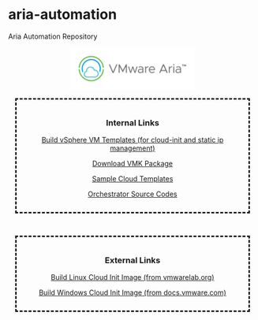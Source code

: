 # aria-automation
Aria Automation Repository

<p align="center"><img src="https://github.com/vmware-cmbu-seak/aria/blob/main/docs/images/vmware-aria-logo-1.png?raw=true" width="50%"></p>

<div style="border-style: dashed;margin: 1em;padding: 1em">
	<h3><p align="center">Internal Links</p></h3>
	<p align="center"><a href="./prepare-vm-template">Build vSphere VM Templates (for cloud-init and static ip management)</a></p>
	<p align="center"><a href="https://github.com/vmware-cmbu-seak/aria-automation/raw/main/orchestrator/com.vmk.package">Download VMK Package</a></p>
	<p align="center"><a href="./templates">Sample Cloud Templates</a></p>
	<p align="center"><a href="./orchestrator">Orchestrator Source Codes</a></p>
</div>
</br>
<div style="border-style: dashed;margin: 1em;padding: 1em">
	<h3><p align="center">External Links</p></h3>
	<p align="center"><a href="https://vmwarelab.org/2020/02/14/vsphere-customization-with-cloud-init-while-using-vrealize-automation-8-or-cloud/">Build Linux Cloud Init Image (from vmwarelab.org)</a></p>
	<p align="center"><a href="https://docs.vmware.com/kr/vRealize-Automation/8.0/Using-and-Managing-Cloud-Assembly/GUID-C995FFE9-CE02-49DC-900B-66473D8A86FB.html">Build Windows Cloud Init Image (from docs.vmware.com)</a></p>
</div>